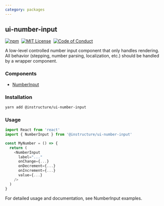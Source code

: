 ```yaml
---
category: packages
---
```


## ui-number-input

[![npm][npm]][npm-url]&nbsp;
[![MIT License][license-badge]][license]&nbsp;
[![Code of Conduct][coc-badge]][coc]

A low-level controlled number input component that only handles rendering. All behavior (stepping, number
parsing, localization, etc.) should be handled by a wrapper component.

### Components

- [NumberInput](#NumberInput)

### Installation

```sh
yarn add @instructure/ui-number-input
```

### Usage

```js
import React from 'react'
import { NumberInput } from '@instructure/ui-number-input'

const MyNumber = () => {
  return (
    <NumberInput
      label="..."
      onChange={...}
      onDecrement={...}
      onIncrement={...}
      value={...}
    />
  )
}
```

For detailed usage and documentation, see NumberInput examples.

[npm]: https://img.shields.io/npm/v/@instructure/ui-number-input.svg
[npm-url]: https://npmjs.com/package/@instructure/ui-number-input
[license-badge]: https://img.shields.io/npm/l/instructure-ui.svg?style=flat-square
[license]: https://github.com/instructure/instructure-ui/blob/master/LICENSE
[coc-badge]: https://img.shields.io/badge/code%20of-conduct-ff69b4.svg?style=flat-square
[coc]: https://github.com/instructure/instructure-ui/blob/master/CODE_OF_CONDUCT.md
